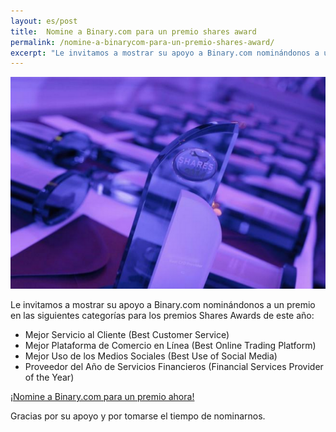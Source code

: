 ```yaml
---
layout: es/post
title:  Nomine a Binary.com para un premio shares award
permalink: /nomine-a-binarycom-para-un-premio-shares-award/
excerpt: "Le invitamos a mostrar su apoyo a Binary.com nominándonos a un premio en las siguientes categorías para los premios Shares Awards de este año..."
---
```


![](/images/sharesAward2015.png)

Le invitamos a mostrar su apoyo a Binary.com nominándonos a un premio en las siguientes categorías para los premios Shares Awards de este año:

* Mejor Servicio al Cliente (Best Customer Service)
* Mejor Plataforma de Comercio en Línea (Best Online Trading Platform)
* Mejor Uso de los Medios Sociales (Best Use of Social Media)
* Proveedor del Año de Servicios Financieros (Financial Services Provider of the Year)

[¡Nomine a Binary.com para un premio ahora!](http://info.binary.com/sharesawards15)

Gracias por su apoyo y por tomarse el tiempo de nominarnos.